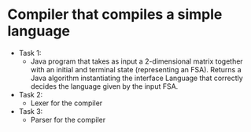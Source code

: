 # Compiler that compiles a simple language
* Task 1:
  * Java program that takes as input a 2-dimensional matrix together with an initial and terminal state (representing an FSA). Returns a Java algorithm instantiating the interface Language that correctly decides the language given by the input FSA.
* Task 2:
  * Lexer for the compiler
* Task 3:
  * Parser for the compiler
